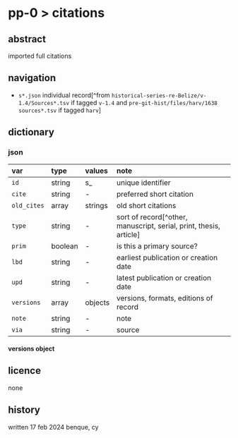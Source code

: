 # pp-0 > citations
## abstract
imported full citations
## navigation
- `s*.json` individual record[^from `historical-series-re-Belize/v-1.4/Sources*.tsv` if tagged `v-1.4` and `pre-git-hist/files/harv/1638 sources*.tsv` if tagged `harv`]

## dictionary
### json
| var | type | values | note |
|:--|:--|:--|:--|
| `id` | string | s_ | unique identifier |
| `cite` | string | - | preferred short citation |
| `old_cites` | array | strings | old short citations |
| `type` | string | - | sort of record[^other, manuscript, serial, print, thesis, article] |
| `prim` | boolean | - | is this a primary source? |
| `lbd` | string | - | earliest publication or creation date |
| `upd` | string | - | latest publication or creation date |
| `versions` | array | objects | versions, formats, editions of record |
| `note` | string | - | note |
| `via` | string | - | source |

#### versions object
## licence
none
## history
written 17 feb 2024 benque, cy